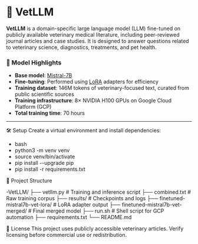 # 🐾 VetLLM

**VetLLM** is a domain-specific large language model (LLM) fine-tuned on publicly available veterinary medical literature, including peer-reviewed journal articles and case studies. It is designed to answer questions related to veterinary science, diagnostics, treatments, and pet health.

### 🧠 Model Highlights
- **Base model**: [Mistral-7B](https://huggingface.co/mistralai/Mistral-7B-v0.1)
- **Fine-tuning**: Performed using [LoRA](https://arxiv.org/abs/2106.09685) adapters for efficiency
- **Training dataset**: 146M tokens of veterinary-focused text, curated from public scientific sources
- **Training infrastructure**: 8× NVIDIA H100 GPUs on Google Cloud Platform (GCP)
- **Total training time**: 70 hours

---

🛠️ Setup
Create a virtual environment and install dependencies:

- bash
- python3 -m venv venv
- source venv/bin/activate
- pip install --upgrade pip
- pip install -r requirements.txt


📁 Project Structure

-VetLLM/
├── vetllm.py                      # Training and inference script
├── combined.txt                  # Raw training corpus
├── results/                      # Checkpoints and logs
├── finetuned-mistral7b-vet-lora/ # LoRA adapter output
├── finetuned-mistral7b-vet-merged/ # Final merged model
├── run.sh                        # Shell script for GCP automation
├── requirements.txt
└── README.md


📜 License
This project uses publicly accessible veterinary articles. Verify licensing before commercial use or redistribution.
